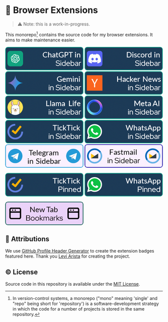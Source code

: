 # 🔌 Browser Extensions

> ⚠ Note: this is a work-in-progress.

This monorepo[^1] contains the source code for my browser extensions. It aims to make maintenance easier.

[![banner](assets/banners/chatgpt-banner-1.png)](chatgpt-in-sidebar)
[![banner](assets/banners/discord-banner-2.png)](discord-in-sidebar)
[![banner](assets/banners/gemini-2.png)](gemini-in-sidebar)
[![banner](assets/banners/hn-2.png)](hacker-news-in-sidebar)
[![banner](assets/banners/llamalife-2.png)](llamalife-in-sidebar)
[![banner](assets/banners/metaai-2.png)](metaai-in-sidebar)
[![banner](assets/banners/ticktick-sidebar-1.png)](ticktick-in-sidebar)
[![banner](assets/banners/whatsapp-sidebar-2.png)](whatsapp-in-sidebar)
[![banner](assets/banners/telegram-sidebar-2.png)](telegram-in-sidebar)
[![banner](assets/banners/fastmail-sidebar-2.png)](fastmail-in-sidebar)

[![banner](assets/banners/ticktick-pinned-2.png)](ticktick-pinned)
[![banner](assets/banners/whatsapp-pinned-1.png)](whatsapp-pinned)

[![banner](assets/banners/newtab-bookmarks-2.png)](new-tab-bookmarks)

## 💜 Attributions

We use [GitHub Profile Header Generator](https://github.com/leviarista/github-profile-header-generator) to create the extension badges featured here. Thank you [Leví Arista](https://github.com/leviarista) for creating the project.

## © License

Source code in this repository is available under the [MIT License](LICENSE).

[^1]: In version-control systems, a monorepo ("mono" meaning 'single' and "repo" being short for 'repository') is a software-development strategy in which the code for a number of projects is stored in the same repository.
